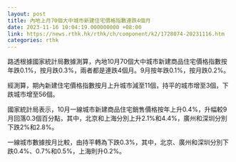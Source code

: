 ```yaml
---
layout: post
title: 內地上月70個大中城市新建住宅價格指數連跌4個月
date: 2023-11-16 10:04:19.000000000 +08:00
link: https://news.rthk.hk/rthk/ch/component/k2/1728074-20231116.htm
categories: rthk
---
```


路透根據國家統計局數據測算，內地10月70個大中城市新建商品住宅價格指數按年跌0.1%，按月跌0.3%，兩者都是連跌4個月。9月按年跌0.1%，按月跌0.2%。

經測算，期內新建住宅價格指數按月上升城市減至11個，持平的城市增至3個，下跌城市增至56個。

國家統計局表示，10月一線城市新建商品住宅銷售價格按年上升0.4%，升幅較9月回落0.3個百分點，其中，北京和上海分別上升2.1%和4.4%，廣州和深圳分別下跌2%和2.8%。

一線城市數據按月比較，由持平轉為下跌0.3%，其中，北京、廣州和深圳分別下跌0.4%、0.7%和0.5%，上海則升0.2%。
